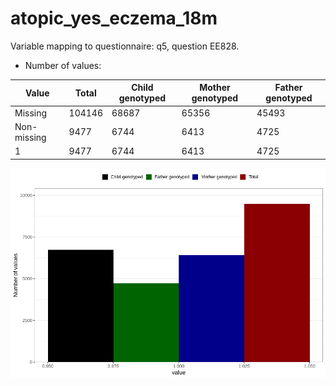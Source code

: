 # atopic_yes_eczema_18m
Variable mapping to questionnaire: q5, question EE828.
- Number of values:

| Value | Total | Child genotyped | Mother genotyped | Father genotyped |
| ----- | ----- | --------------- | ---------------- | ---------------- |
| Missing | 104146 | 68687 | 65356 | 45493 |
| Non-missing | 9477 | 6744 | 6413 | 4725 |
| 1 | 9477 | 6744 | 6413 | 4725 |



![](atopic_yes_eczema_18m_n.png)




